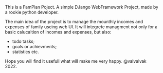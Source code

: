 This is a FamPlan Poject. A simple DJango WebFramework Project, made by a rookie python developer.

The main idea of the project is to manage the mounthly incomes and expenses of family useing web UI.
It will integrete managment not only for a basic calucaltion of incomes and expenses, but also: 
  - todo tasks;
  - goals or achievments;
  - statistics etc.

Hope you will find it usefull what will make me very happy.
@valvalvak 2022.
